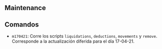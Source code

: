 ## Maintenance

## Comandos

- `m170421`: Corre los scripts `liquidations`, `deductions`, `movements` y `remove`. Corresponde a la actualización diferida para el día 17-04-21.
